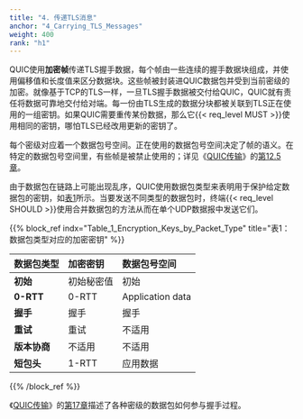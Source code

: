 ```yaml
---
title: "4. 传递TLS消息"
anchor: "4_Carrying_TLS_Messages"
weight: 400
rank: "h1"
---
```


QUIC使用**加密帧**传递TLS握手数据，每个帧由一些连续的握手数据块组成，并使用偏移值和长度值来区分数据块。这些帧被封装进QUIC数据包并受到当前密级的加密。就像基于TCP的TLS一样，一旦TLS握手数据被交付给QUIC，QUIC就有责任将数据可靠地交付给对端。每一份由TLS生成的数据分块都被关联到TLS正在使用的一组密钥。如果QUIC需要重传某份数据，那么它{{< req_level MUST >}}使用相同的密钥，哪怕TLS已经改用更新的密钥了。

每个密级对应着一个数据包号空间。正在使用的数据包号空间决定了帧的语义。在特定的数据包号空间里，有些帧是被禁止使用的；详见《[QUIC传输](../RFC9000_Chinese_Translation)》的[第12.5章](../RFC9000_Chinese_Translation/#12.5_Frames_and_Number_Spaces)。

由于数据包在链路上可能出现乱序，QUIC使用数据包类型来表明用于保护给定数据包的密钥，如[表1](#Table_1_Encryption_Keys_by_Packet_Type)所示。当要发送不同类型的数据包时，终端{{< req_level SHOULD >}}使用合并数据包的方法从而在单个UDP数据报中发送它们。

{{% block_ref
indx="Table_1_Encryption_Keys_by_Packet_Type"
title="表1：数据包类型对应的加密密钥" %}}

| 数据包类型     | 加密密钥  | 数据包号空间           |
|:----------|:------|:-----------------|
| **初始**    | 初始秘密值 | 初始               |
| **0-RTT** | 0-RTT | Application data |
| **握手**    | 握手    | 握手               |
| **重试**    | 重试    | 不适用              |
| **版本协商**  | 不适用   | 不适用              |
| **短包头**   | 1-RTT | 应用数据             |

{{% /block_ref %}}

《[QUIC传输](../RFC9000_Chinese_Translation)》的[第17章](../RFC9000_Chinese_Translation/#17_Packet_Formats)描述了各种密级的数据包如何参与握手过程。
